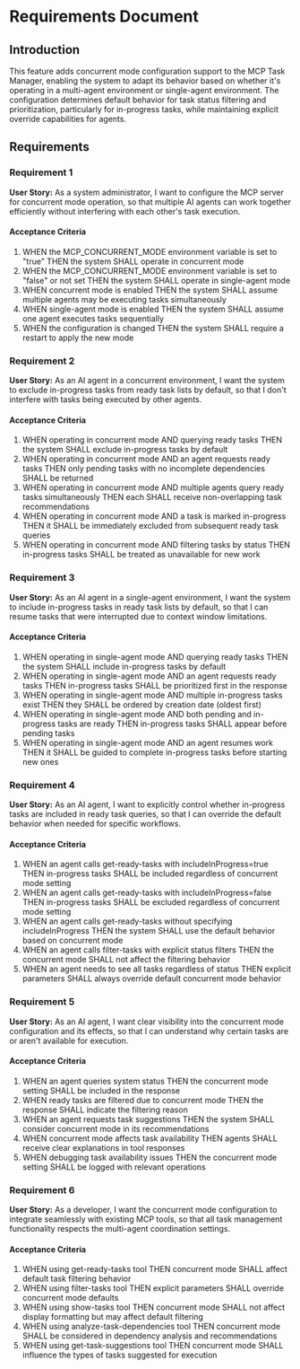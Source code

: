 # Requirements Document

## Introduction

This feature adds concurrent mode configuration support to the MCP Task Manager, enabling the system to adapt its behavior based on whether it's operating in a multi-agent environment or single-agent environment. The configuration determines default behavior for task status filtering and prioritization, particularly for in-progress tasks, while maintaining explicit override capabilities for agents.

## Requirements

### Requirement 1

**User Story:** As a system administrator, I want to configure the MCP server for concurrent mode operation, so that multiple AI agents can work together efficiently without interfering with each other's task execution.

#### Acceptance Criteria

1. WHEN the MCP_CONCURRENT_MODE environment variable is set to "true" THEN the system SHALL operate in concurrent mode
2. WHEN the MCP_CONCURRENT_MODE environment variable is set to "false" or not set THEN the system SHALL operate in single-agent mode
3. WHEN concurrent mode is enabled THEN the system SHALL assume multiple agents may be executing tasks simultaneously
4. WHEN single-agent mode is enabled THEN the system SHALL assume one agent executes tasks sequentially
5. WHEN the configuration is changed THEN the system SHALL require a restart to apply the new mode

### Requirement 2

**User Story:** As an AI agent in a concurrent environment, I want the system to exclude in-progress tasks from ready task lists by default, so that I don't interfere with tasks being executed by other agents.

#### Acceptance Criteria

1. WHEN operating in concurrent mode AND querying ready tasks THEN the system SHALL exclude in-progress tasks by default
2. WHEN operating in concurrent mode AND an agent requests ready tasks THEN only pending tasks with no incomplete dependencies SHALL be returned
3. WHEN operating in concurrent mode AND multiple agents query ready tasks simultaneously THEN each SHALL receive non-overlapping task recommendations
4. WHEN operating in concurrent mode AND a task is marked in-progress THEN it SHALL be immediately excluded from subsequent ready task queries
5. WHEN operating in concurrent mode AND filtering tasks by status THEN in-progress tasks SHALL be treated as unavailable for new work

### Requirement 3

**User Story:** As an AI agent in a single-agent environment, I want the system to include in-progress tasks in ready task lists by default, so that I can resume tasks that were interrupted due to context window limitations.

#### Acceptance Criteria

1. WHEN operating in single-agent mode AND querying ready tasks THEN the system SHALL include in-progress tasks by default
2. WHEN operating in single-agent mode AND an agent requests ready tasks THEN in-progress tasks SHALL be prioritized first in the response
3. WHEN operating in single-agent mode AND multiple in-progress tasks exist THEN they SHALL be ordered by creation date (oldest first)
4. WHEN operating in single-agent mode AND both pending and in-progress tasks are ready THEN in-progress tasks SHALL appear before pending tasks
5. WHEN operating in single-agent mode AND an agent resumes work THEN it SHALL be guided to complete in-progress tasks before starting new ones

### Requirement 4

**User Story:** As an AI agent, I want to explicitly control whether in-progress tasks are included in ready task queries, so that I can override the default behavior when needed for specific workflows.

#### Acceptance Criteria

1. WHEN an agent calls get-ready-tasks with includeInProgress=true THEN in-progress tasks SHALL be included regardless of concurrent mode setting
2. WHEN an agent calls get-ready-tasks with includeInProgress=false THEN in-progress tasks SHALL be excluded regardless of concurrent mode setting
3. WHEN an agent calls get-ready-tasks without specifying includeInProgress THEN the system SHALL use the default behavior based on concurrent mode
4. WHEN an agent calls filter-tasks with explicit status filters THEN the concurrent mode SHALL not affect the filtering behavior
5. WHEN an agent needs to see all tasks regardless of status THEN explicit parameters SHALL always override default concurrent mode behavior

### Requirement 5

**User Story:** As an AI agent, I want clear visibility into the concurrent mode configuration and its effects, so that I can understand why certain tasks are or aren't available for execution.

#### Acceptance Criteria

1. WHEN an agent queries system status THEN the concurrent mode setting SHALL be included in the response
2. WHEN ready tasks are filtered due to concurrent mode THEN the response SHALL indicate the filtering reason
3. WHEN an agent requests task suggestions THEN the system SHALL consider concurrent mode in its recommendations
4. WHEN concurrent mode affects task availability THEN agents SHALL receive clear explanations in tool responses
5. WHEN debugging task availability issues THEN the concurrent mode setting SHALL be logged with relevant operations

### Requirement 6

**User Story:** As a developer, I want the concurrent mode configuration to integrate seamlessly with existing MCP tools, so that all task management functionality respects the multi-agent coordination settings.

#### Acceptance Criteria

1. WHEN using get-ready-tasks tool THEN concurrent mode SHALL affect default task filtering behavior
2. WHEN using filter-tasks tool THEN explicit parameters SHALL override concurrent mode defaults
3. WHEN using show-tasks tool THEN concurrent mode SHALL not affect display formatting but may affect default filtering
4. WHEN using analyze-task-dependencies tool THEN concurrent mode SHALL be considered in dependency analysis and recommendations
5. WHEN using get-task-suggestions tool THEN concurrent mode SHALL influence the types of tasks suggested for execution
